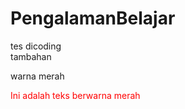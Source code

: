 # PengalamanBelajar
tes dicoding <br>
tambahan <br>
<p color = #c5f015>warna merah</p>
<font color="red">Ini adalah teks berwarna merah</font>
